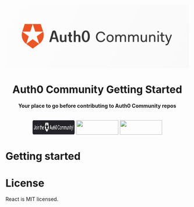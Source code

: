 <div align="center">
<br>
<img src="/Open-Source/Assets/Auth0_Community_Banner.png"
/>
<br/>
<h1>Auth0 Community Getting Started</h1>
<strong>Your place to go before contributing to Auth0 Community repos</strong>
</div>
<br/>
<p align="center">
<img width="116" height="40" src="/Open-Source/Assets/join_auth0_community_badge.png"/>
<img width="116" height="40" src="https://img.shields.io/badge/community-driven-brightgreen.svg"/>
<img width="116" height="40" src="https://img.shields.io/badge/OSS-%3C3-brightgreen.svg"/>
</p>

# Getting started

# License

React is MIT licensed.

